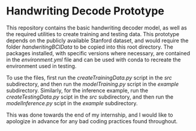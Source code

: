 # Handwriting Decode Prototype
This repository contains the basic handwriting decoder model, as well as the required utilities to create training and testing data. This prototype depends on the publicly available Stanford dataset, and would require the folder *handwritingBCIData* to be copied into this root directory. The packages installed, with specific versions where necessary, are contained in the *environment.yml* file and can be used with conda to recreate the environment used in testing. 

To use the files, first run the *createTrainingData.py* script in the *src* subdirectory, and then run the *modelTraining.py* script in the *example* subdirectory. Similarly, for the inference example, run the *createTestingData.py* scipt in the *src* subdirectory, and then run the *modelInference.py* scipt in the *example* subdirectory.

This was done towards the end of my internship, and I would like to apologize in advance for any bad coding practices found throughout.
